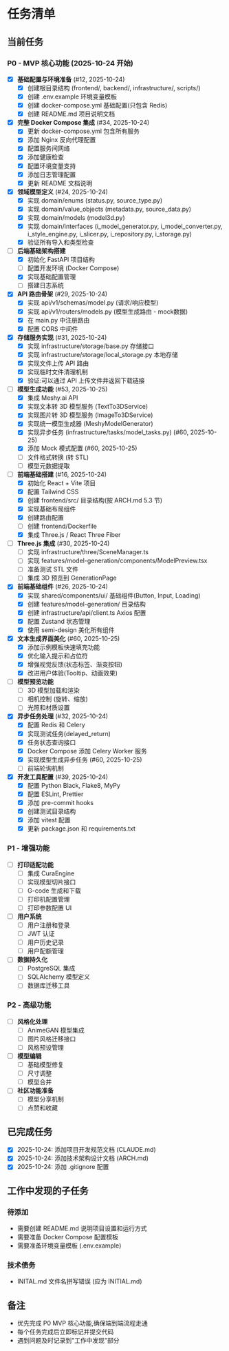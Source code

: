 # 任务清单

## 当前任务

### P0 - MVP 核心功能 (2025-10-24 开始)

- [x] **基础配置与环境准备** (#12, 2025-10-24)
  - [x] 创建根目录结构 (frontend/, backend/, infrastructure/, scripts/)
  - [x] 创建 .env.example 环境变量模板
  - [x] 创建 docker-compose.yml 基础配置(只包含 Redis)
  - [x] 创建 README.md 项目说明文档

- [x] **完整 Docker Compose 集成** (#34, 2025-10-24)
  - [x] 更新 docker-compose.yml 包含所有服务
  - [x] 添加 Nginx 反向代理配置
  - [x] 配置服务间网络
  - [x] 添加健康检查
  - [x] 配置环境变量支持
  - [x] 添加日志管理配置
  - [x] 更新 README 文档说明

- [x] **领域模型定义** (#24, 2025-10-24)
  - [x] 实现 domain/enums (status.py, source_type.py)
  - [x] 实现 domain/value_objects (metadata.py, source_data.py)
  - [x] 实现 domain/models (model3d.py)
  - [x] 实现 domain/interfaces (i_model_generator.py, i_model_converter.py, i_style_engine.py, i_slicer.py, i_repository.py, i_storage.py)
  - [x] 验证所有导入和类型检查

- [ ] **后端基础架构搭建**
  - [x] 初始化 FastAPI 项目结构
  - [ ] 配置开发环境 (Docker Compose)
  - [x] 实现基础配置管理
  - [ ] 搭建日志系统

- [x] **API 路由骨架** (#29, 2025-10-24)
  - [x] 实现 api/v1/schemas/model.py (请求/响应模型)
  - [x] 实现 api/v1/routers/models.py (模型生成路由 - mock数据)
  - [x] 在 main.py 中注册路由
  - [x] 配置 CORS 中间件

- [x] **存储服务实现** (#31, 2025-10-24)
  - [x] 实现 infrastructure/storage/base.py 存储接口
  - [x] 实现 infrastructure/storage/local_storage.py 本地存储
  - [x] 实现文件上传 API 路由
  - [x] 实现临时文件清理机制
  - [x] 验证:可以通过 API 上传文件并返回下载链接

- [ ] **模型生成功能** (#53, 2025-10-25)
  - [x] 集成 Meshy.ai API
  - [x] 实现文本转 3D 模型服务 (TextTo3DService)
  - [x] 实现图片转 3D 模型服务 (ImageTo3DService)
  - [x] 实现统一模型生成器 (MeshyModelGenerator)
  - [x] 实现异步任务 (infrastructure/tasks/model_tasks.py) (#60, 2025-10-25)
  - [x] 添加 Mock 模式配置 (#60, 2025-10-25)
  - [ ] 文件格式转换 (转 STL)
  - [ ] 模型元数据提取

- [ ] **前端基础搭建** (#16, 2025-10-24)
  - [x] 初始化 React + Vite 项目
  - [x] 配置 Tailwind CSS
  - [x] 创建 frontend/src/ 目录结构(按 ARCH.md 5.3 节)
  - [x] 实现基础布局组件
  - [x] 创建路由配置
  - [ ] 创建 frontend/Dockerfile
  - [x] 集成 Three.js / React Three Fiber

- [ ] **Three.js 集成** (#30, 2025-10-24)
  - [ ] 实现 infrastructure/three/SceneManager.ts
  - [ ] 实现 features/model-generation/components/ModelPreview.tsx
  - [ ] 准备测试 STL 文件
  - [ ] 集成 3D 预览到 GenerationPage

- [x] **前端基础组件** (#26, 2025-10-24)
  - [x] 实现 shared/components/ui/ 基础组件(Button, Input, Loading)
  - [x] 创建 features/model-generation/ 目录结构
  - [x] 创建 infrastructure/api/client.ts Axios 配置
  - [x] 配置 Zustand 状态管理
  - [x] 使用 semi-design 美化所有组件

- [x] **文本生成界面美化** (#60, 2025-10-25)
  - [x] 添加示例模板快速填充功能
  - [x] 优化输入提示和占位符
  - [x] 增强视觉反馈(状态标签、渐变按钮)
  - [x] 改进用户体验(Tooltip、动画效果)

- [ ] **模型预览功能**
  - [ ] 3D 模型加载和渲染
  - [ ] 相机控制 (旋转、缩放)
  - [ ] 光照和材质设置

- [x] **异步任务处理** (#32, 2025-10-24)
  - [x] 配置 Redis 和 Celery
  - [x] 实现测试任务(delayed_return)
  - [x] 任务状态查询接口
  - [x] Docker Compose 添加 Celery Worker 服务
  - [x] 实现模型生成异步任务 (#60, 2025-10-25)
  - [ ] 前端轮询机制

- [x] **开发工具配置** (#39, 2025-10-24)
  - [x] 配置 Python Black, Flake8, MyPy
  - [x] 配置 ESLint, Prettier
  - [x] 添加 pre-commit hooks
  - [x] 创建测试目录结构
  - [x] 添加 vitest 配置
  - [x] 更新 package.json 和 requirements.txt

### P1 - 增强功能

- [ ] **打印适配功能**
  - [ ] 集成 CuraEngine
  - [ ] 实现模型切片接口
  - [ ] G-code 生成和下载
  - [ ] 打印机配置管理
  - [ ] 打印参数配置 UI

- [ ] **用户系统**
  - [ ] 用户注册和登录
  - [ ] JWT 认证
  - [ ] 用户历史记录
  - [ ] 用户配额管理

- [ ] **数据持久化**
  - [ ] PostgreSQL 集成
  - [ ] SQLAlchemy 模型定义
  - [ ] 数据库迁移工具

### P2 - 高级功能

- [ ] **风格化处理**
  - [ ] AnimeGAN 模型集成
  - [ ] 图片风格迁移接口
  - [ ] 风格预设管理

- [ ] **模型编辑**
  - [ ] 基础模型修复
  - [ ] 尺寸调整
  - [ ] 模型合并

- [ ] **社区功能准备**
  - [ ] 模型分享机制
  - [ ] 点赞和收藏

## 已完成任务

- [x] 2025-10-24: 添加项目开发规范文档 (CLAUDE.md)
- [x] 2025-10-24: 添加技术架构设计文档 (ARCH.md)
- [x] 2025-10-24: 添加 .gitignore 配置

## 工作中发现的子任务

### 待添加
- 需要创建 README.md 说明项目设置和运行方式
- 需要准备 Docker Compose 配置模板
- 需要准备环境变量模板 (.env.example)

### 技术债务
- INITAL.md 文件名拼写错误 (应为 INITIAL.md)

## 备注

- 优先完成 P0 MVP 核心功能,确保端到端流程走通
- 每个任务完成后立即标记并提交代码
- 遇到问题及时记录到"工作中发现"部分
